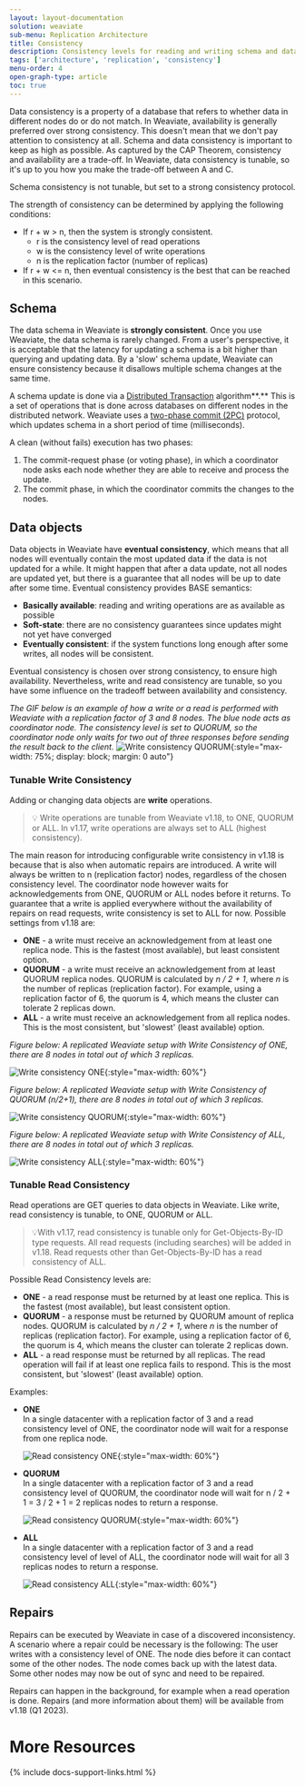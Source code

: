 ```yaml
---
layout: layout-documentation
solution: weaviate
sub-menu: Replication Architecture
title: Consistency
description: Consistency levels for reading and writing schema and data objects.
tags: ['architecture', 'replication', 'consistency']
menu-order: 4
open-graph-type: article
toc: true
---
```


Data consistency is a property of a database that refers to whether data in different nodes do or do not match. In Weaviate, availability is generally preferred over strong consistency. This doesn't mean that we don't pay attention to consistency at all. Schema and data consistency is important to keep as high as possible. As captured by the CAP Theorem, consistency and availability are a trade-off. In Weaviate, data consistency is tunable, so it's up to you how you make the trade-off between A and C. 

Schema consistency is not tunable, but set to a strong consistency protocol. 

The strength of consistency can be determined by applying the following conditions:
* If r + w > n, then the system is strongly consistent.
    * r is the consistency level of read operations
    * w is the consistency level of write operations
    * n is the replication factor (number of replicas)
* If r + w <= n, then eventual consistency is the best that can be reached in this scenario. 


## Schema

The data schema in Weaviate is **strongly consistent**. Once you use Weaviate, the data schema is rarely changed. From a user's perspective, it is acceptable that the latency for updating a schema is a bit higher than querying and updating data. By a 'slow' schema update, Weaviate can ensure consistency because it disallows multiple schema changes at the same time. 

A schema update is done via a [Distributed Transaction](https://en.wikipedia.org/wiki/Distributed_transaction) algorithm**.** This is a set of operations that is done across databases on different nodes in the distributed network. Weaviate uses a [two-phase commit (2PC)](https://en.wikipedia.org/wiki/Two-phase_commit_protocol) protocol, which updates schema in a short period of time (milliseconds). 

A clean (without fails) execution has two phases:
1. The commit-request phase (or voting phase), in which a coordinator node asks each node whether they are able to receive and process the update.
2. The commit phase, in which the coordinator commits the changes to the nodes.


## Data objects 

Data objects in Weaviate have **eventual consistency**, which means that all nodes will eventually contain the most updated data if the data is not updated for a while. It might happen that after a data update, not all nodes are updated yet, but there is a guarantee that all nodes will be up to date after some time. Eventual consistency provides BASE semantics: 

* **Basically available**: reading and writing operations are as available as possible
* **Soft-state**: there are no consistency guarantees since updates might not yet have converged
* **Eventually consistent**: if the system functions long enough after some writes, all nodes will be consistent. 

Eventual consistency is chosen over strong consistency, to ensure high availability. Nevertheless, write and read consistency are tunable, so you have some influence on the tradeoff between availability and consistency. 

*The GIF below is an example of how a write or a read is performed with Weaviate with a replication factor of 3 and 8 nodes. The blue node acts as coordinator node. The consistency level is set to QUORUM, so the coordinator node only waits for two out of three responses before sending the result back to the client.*
![Write consistency QUORUM](/img/docs/replication/replication-quorum-animation.gif "Write consistency QUORUM"){:style="max-width: 75%; display: block; margin: 0 auto"}

### Tunable Write Consistency

Adding or changing data objects are **write** operations.  

> 💡 Write operations are tunable from Weaviate v1.18, to ONE, QUORUM or ALL. In v1.17, write operations are always set to ALL (highest consistency). 

The main reason for introducing configurable write consistency in v1.18 is because that is also when automatic repairs are introduced. A write will always be written to n (replication factor) nodes, regardless of the chosen consistency level. The coordinator node however waits for acknowledgements from ONE, QUORUM or ALL nodes before it returns. To guarantee that a write is applied everywhere without the availability of repairs on read requests, write consistency is set to ALL for now. Possible settings from v1.18 are:
* **ONE** - a write must receive an acknowledgement from at least one replica node. This is the fastest (most available), but least consistent option. 
* **QUORUM** - a write must receive an acknowledgement from at least QUORUM replica nodes. QUORUM is calculated by _n / 2 + 1_, where _n_ is the number of replicas (replication factor). For example, using a replication factor of 6, the quorum is 4, which means the cluster can tolerate 2 replicas down.
* **ALL** - a write must receive an acknowledgement from all replica nodes. This is the most consistent, but 'slowest' (least available) option.


*Figure below: A replicated Weaviate setup with Write Consistency of ONE, there are 8 nodes in total out of which 3 replicas.*

![Write consistency ONE](/img/docs/replication/replication-rf3-c-ONE.png "Write consistency ONE"){:style="max-width: 60%"}

*Figure below: A replicated Weaviate setup with Write Consistency of QUORUM (n/2+1), there are 8 nodes in total out of which 3 replicas.*

![Write consistency QUORUM](/img/docs/replication/replication-rf3-c-QUORUM.png "Read consistency QUORUM"){:style="max-width: 60%"}

*Figure below: A replicated Weaviate setup with Write Consistency of ALL, there are 8 nodes in total out of which 3 replicas.*

![Write consistency ALL](/img/docs/replication/replication-rf3-c-ALL.png "Write consistency ALL"){:style="max-width: 60%"}


### Tunable Read Consistency

Read operations are GET queries to data objects in Weaviate. Like write, read consistency is tunable, to ONE, QUORUM or ALL.

> 💡With v1.17, read consistency is tunable only for Get-Objects-By-ID type requests. All read requests (including searches) will be added in v1.18. Read requests other than Get-Objects-By-ID has a read consistency of ALL.

Possible Read Consistency levels are:
* **ONE** - a read response must be returned by at least one replica. This is the fastest (most available), but least consistent option. 
* **QUORUM** - a response must be returned by QUORUM amount of replica nodes. QUORUM is calculated by _n / 2 + 1_, where _n_ is the number of replicas (replication factor). For example, using a replication factor of 6, the quorum is 4, which means the cluster can tolerate 2 replicas down.
* **ALL** - a read response must be returned by all replicas. The read operation will fail if at least one replica fails to respond. This is the most consistent, but 'slowest' (least available) option.

Examples:
* **ONE** \
  In a single datacenter with a replication factor of 3 and a read consistency level of ONE, the coordinator node will wait for a response from one replica node.

  ![Read consistency ONE](/img/docs/replication/replication-rf3-c-ONE.png "Read consistency ONE"){:style="max-width: 60%"}

* **QUORUM** \
  In a single datacenter with a replication factor of 3 and a read consistency level of QUORUM, the coordinator node will wait for n / 2 + 1 = 3 / 2 + 1 = 2 replicas nodes to return a response.

  ![Read consistency QUORUM](/img/docs/replication/replication-rf3-c-QUORUM.png "Read consistency QUORUM"){:style="max-width: 60%"}


* **ALL** \
  In a single datacenter with a replication factor of 3 and a read consistency level of level of ALL, the coordinator node will wait for all 3 replicas nodes to return a response.

  ![Read consistency ALL](/img/docs/replication/replication-rf3-c-ALL.png "Read consistency ALL"){:style="max-width: 60%"}



## Repairs

Repairs can be executed by Weaviate in case of a discovered inconsistency. A scenario where a repair could be necessary is the following: The user writes with a consistency level of ONE. The node dies before it can contact some of the other nodes. The node comes back up with the latest data. Some other nodes may now be out of sync and need to be repaired.

Repairs can happen in the background, for example when a read operation is done. Repairs (and more information about them) will be available from v1.18 (Q1 2023).




# More Resources

{% include docs-support-links.html %}